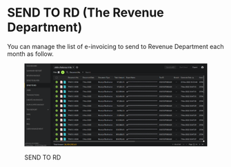 # SEND TO RD (The Revenue Department)&#x9;

You can manage the list of e-invoicing to send to Revenue Department each month as follow.

<figure><img src="../../.gitbook/assets/image (31) (2).png" alt=""><figcaption><p>SEND TO RD</p></figcaption></figure>
